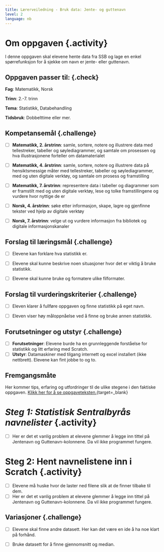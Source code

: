```yaml
---
title: Lærerveiledning - Bruk data: Jente- og guttenavn
level: 2
language: nb
---
```


# Om oppgaven {.activity}
I denne oppgaven skal elevene hente data fra SSB og lage en enkel spørrefunksjon for å sjekke om navn er jente- eller guttenavn.

## Oppgaven passer til: {.check}
 __Fag__: Matematikk, Norsk

__Trinn__: 2.-7. trinn

__Tema__: Statistikk, Databehandling

__Tidsbruk__: Dobbelttime eller mer.


## Kompetansemål {.challenge}

- [ ] __Matematikk, 2. årstrinn__: samle, sortere, notere og illustrere data med tellestreker, tabeller og søylediagrammer, og samtale om prosessen og hva illustrasjonene forteller om datamaterialet

- [ ] __Matematikk, 4. årstrinn__: samle, sortere, notere og illustrere data på hensiktsmessige måter med tellestreker, tabeller og søylediagrammer, med og uten digitale verktøy, og samtale om prosess og framstilling

- [ ] __Matematikk, 7. årstrinn__: representere data i tabeller og diagrammer som er framstilt med og uten digitale verktøy, lese og tolke framstillingene og vurdere hvor nyttige de er

- [ ] __Norsk, 4. årstrinn__: søke etter informasjon, skape, lagre og gjenfinne tekster ved hjelp av digitale verktøy

- [ ] __Norsk, 7. årstrinn__: velge ut og vurdere informasjon fra bibliotek og digitale informasjonskanaler


## Forslag til læringsmål {.challenge}

- [ ] Elevene kan forklare hva statistikk er.

- [ ] Elevene skal kunne beskrive noen situasjoner hvor det er viktig å bruke statistikk.

- [ ] Elevene skal kunne bruke og formatere ulike filformater.


## Forslag til vurderingskriterier {.challenge}

- [ ] Eleven klarer å fullføre oppgaven og finne statistikk på eget navn.

- [ ] Eleven viser høy måloppnåelse ved å finne og bruke annen statistikk.



## Forutsetninger og utstyr {.challenge}
- [ ] __Forutsetninger__: Elevene burde ha en grunnleggende forståelse for statistikk og litt erfaring med Scratch.
- [ ] __Utstyr__: Datamaskiner med tilgang internett og excel installert (ikke nettbrett). Elevene kan fint jobbe to og to.

## Fremgangsmåte
Her kommer tips, erfaring og utfordringer til de ulike stegene i den faktiske oppgaven. [Klikk her for å se oppgaveteksten.](../data_navn/data_navn.html){target=_blank}


# _Steg 1: Statistisk Sentralbyrås navnelister_ {.activity}
- [ ] Her er det et vanlig problem at elevene glemmer å legge inn tittel på Jentenavn og Guttenavn-kolonnene. Da vil ikke programmet fungere.

# Steg 2: Hent navnelistene inn i Scratch {.activity}
- [ ] Elevene må huske hvor de laster ned filene slik at de finner tilbake til dem.
- [ ] Her er det et vanlig problem at elevene glemmer å legge inn tittel på Jentenavn og Guttenavn-kolonnene. Da vil ikke programmet fungere.

## Variasjoner {.challenge}
- [ ] Elevene skal finne andre datasett. Her kan det være en ide å ha noe klart på forhånd.
- [ ] Bruke datasett for å finne gjennomsnitt og median.

